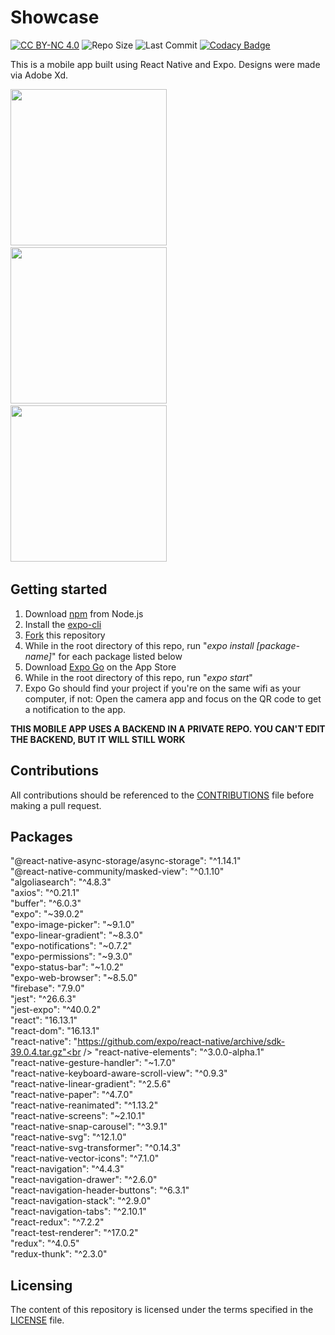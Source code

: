 # Showcase
<a href="https://github.com/cwnicoletti/Showcase/blob/main/LICENSE"><img src="https://img.shields.io/badge/License-CC%20BY--NC%204.0-critical" alt="CC BY-NC 4.0"></a>  <img src="https://img.shields.io/github/repo-size/cwnicoletti/showcase" alt="Repo Size">  <img src="https://img.shields.io/github/last-commit/cwnicoletti/showcase" alt="Last Commit"> [![Codacy Badge](https://app.codacy.com/project/badge/Grade/6749da8aa61a4e6c80c7c72138157fd5)](https://www.codacy.com/gh/cwnicoletti/Showcase/dashboard?utm_source=github.com&amp;utm_medium=referral&amp;utm_content=cwnicoletti/Showcase&amp;utm_campaign=Badge_Grade)

This is a mobile app built using React Native and Expo. Designs were made via Adobe Xd.

<img src="https://res.cloudinary.com/personaluse1234/image/upload/v1617769361/image2_hoz5kt.png" width="250">&nbsp;
<img src="https://res.cloudinary.com/personaluse1234/image/upload/v1617769361/image0_3_t2ufqe.png" width="250">&nbsp;
<img src="https://res.cloudinary.com/personaluse1234/image/upload/v1617769367/image1_1_yfw0kk.png" width="250">&nbsp;



## Getting started

1. Download [npm](https://www.npmjs.com/get-npm) from Node.js
2. Install the [expo-cli](https://docs.expo.io/)
3. [Fork](https://docs.github.com/en/github/getting-started-with-github/fork-a-repo) this repository
4. While in the root directory of this repo, run "*expo install [package-name]*" for each package listed below
5. Download [Expo Go](https://apps.apple.com/us/app/expo-go/id982107779) on the App Store
6. While in the root directory of this repo, run "*expo start*"
7. Expo Go should find your project if you're on the same wifi as your computer, if not: Open the camera app and focus on the QR code to get a notification to the app.

**THIS MOBILE APP USES A BACKEND IN A PRIVATE REPO. YOU CAN'T EDIT THE BACKEND, BUT IT WILL STILL WORK**

## Contributions
All contributions should be referenced to the [CONTRIBUTIONS](https://github.com/christiannicoletti/Showcase/blob/master/CONTRIBUTING.md) file before making a pull request.

## Packages
"@react-native-async-storage/async-storage": "^1.14.1"<br />
"@react-native-community/masked-view": "^0.1.10"<br />
"algoliasearch": "^4.8.3"<br />
"axios": "^0.21.1"<br />
"buffer": "^6.0.3"<br />
"expo": "~39.0.2"<br />
"expo-image-picker": "~9.1.0"<br />
"expo-linear-gradient": "~8.3.0"<br />
"expo-notifications": "~0.7.2"<br />
"expo-permissions": "~9.3.0"<br />
"expo-status-bar": "~1.0.2"<br />
"expo-web-browser": "~8.5.0"<br />
"firebase": "7.9.0"<br />
"jest": "^26.6.3"<br />
"jest-expo": "^40.0.2"<br />
"react": "16.13.1"<br />
"react-dom": "16.13.1"<br />
"react-native": "https://github.com/expo/react-native/archive/sdk-39.0.4.tar.gz"<br />
"react-native-elements": "^3.0.0-alpha.1"<br />
"react-native-gesture-handler": "~1.7.0"<br />
"react-native-keyboard-aware-scroll-view": "^0.9.3"<br />
"react-native-linear-gradient": "^2.5.6"<br />
"react-native-paper": "^4.7.0"<br />
"react-native-reanimated": "^1.13.2"<br />
"react-native-screens": "~2.10.1"<br />
"react-native-snap-carousel": "^3.9.1"<br />
"react-native-svg": "^12.1.0"<br />
"react-native-svg-transformer": "^0.14.3"<br />
"react-native-vector-icons": "^7.1.0"<br />
"react-navigation": "^4.4.3"<br />
"react-navigation-drawer": "^2.6.0"<br />
"react-navigation-header-buttons": "^6.3.1"<br />
"react-navigation-stack": "^2.9.0"<br />
"react-navigation-tabs": "^2.10.1"<br />
"react-redux": "^7.2.2"<br />
"react-test-renderer": "^17.0.2"<br />
"redux": "^4.0.5"<br />
"redux-thunk": "^2.3.0"<br />

## Licensing
The content of this repository is licensed under the terms specified in the [LICENSE](https://github.com/christiannicoletti/Showcase/blob/master/LICENSE) file.
